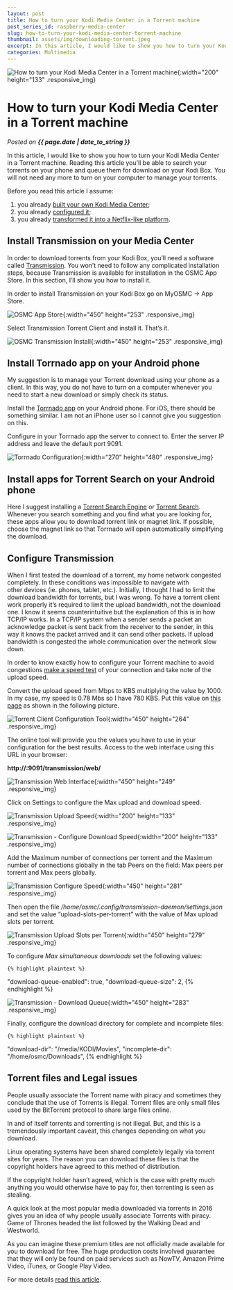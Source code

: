 ```yaml
---
layout: post
title: How to turn your Kodi Media Center in a Torrent machine
post_series_id: raspberry-media-center
slug: how-to-turn-your-kodi-media-center-torrent-machine
thumbnail: assets/img/downloading-torrent.jpeg
excerpt: In this article, I would like to show you how to turn your Kodi Media Center in a Torrent machine.
categories: Multimedia
---
```


![How to turn your Kodi Media Center in a Torrent machine](assets/img/downloading-torrent.jpeg){:width="200" height="133" .responsive_img}

# How to turn your Kodi Media Center in a Torrent machine
_Posted on **{{ page.date | date_to_string }}**_

In this article, I would like to show you how to turn your Kodi Media Center in a Torrent machine. Reading this article you’ll be able to search your torrents on your phone and queue them for download on your Kodi Box. You will not need any more to turn on your computer to manage your torrents.

Before you read this article I assume:

1.  you already [built your own Kodi Media Center](raspberry-media-center);
2.  you already [configured it](how-to-configure-kodi-media-center);
3.  you already [transformed it into a Netflix-like platform](kodi-box-media-library).

## Install Transmission on your Media Center

In order to download torrents from your Kodi Box, you’ll need a software called [Transmission](https://transmissionbt.com/). You won’t need to follow any complicated installation steps, because Transmission is available for installation in the OSMC App Store. In this section, I’ll show you how to install it.

In order to install Transmission on your Kodi Box go on MyOSMC -> App Store.

![OSMC App Store](assets/img//Kodi_App_Store.png){:width="450" height="253" .responsive_img}

Select Transmission Torrent Client and install it. That’s it.

![OSMC Transmission Install](assets/img/Kodi_Transmission_Install.png){:width="450" height="253" .responsive_img}

## Install Torrnado app on your Android phone

My suggestion is to manage your Torrent download using your phone as a client. In this way, you do not have to turn on a computer whenever you need to start a new download or simply check its status.

Install the [Torrnado app](https://play.google.com/store/apps/details?id=com.gabordemko.torrnado&hl=it) on your Android phone. For iOS, there should be something similar. I am not an iPhone user so I cannot give you suggestion on this.

Configure in your Torrnado app the server to connect to. Enter the server IP address and leave the default port 9091.

![Torrnado Configuration](assets/img/Torrnardo-Configuration-270x480.png){:width="270" height="480" .responsive_img}

## Install apps for Torrent Search on your Android phone

Here I suggest installing a [Torrent Search Engine](https://play.google.com/store/apps/details?id=com.paolod.torrentsearch2&hl=it) or [Torrent Search](https://play.google.com/store/apps/details?id=it.nm.torrentsearch&hl=it). Whenever you search something and you find what you are looking for, these apps allow you to download torrent link or magnet link. If possible, choose the magnet link so that Torrnado will open automatically simplifying the download.

## Configure Transmission

When I first tested the download of a torrent, my home network congested completely. In these conditions was impossible to navigate with other devices (ie. phones, tablet, etc.). Initially, I thought I had to limit the download bandwidth for torrents, but I was wrong. To have a torrent client work properly it’s required to limit the upload bandwidth, not the download one. I know it seems counterintuitive but the explanation of this is in how TCP/IP works. In a TCP/IP system when a sender sends a packet an acknowledge packet is sent back from the receiver to the sender, in this way it knows the packet arrived and it can send other packets. If upload bandwidth is congested the whole communication over the network slow down.

In order to know exactly how to configure your Torrent machine to avoid congestions [make a speed test](https://www.speedtest.net/) of your connection and take note of the upload speed.

Convert the upload speed from Mbps to KBS multiplying the value by 1000. In my case, my speed is 0.78 Mbs so I have 780 KBS. Put this value on [this page](http://infinite-source.de/az/az-calc.html) as shown in the following picture.

![Torrent Client Configuration Tool](assets/img/Torrent-Client-Configuration-Tool.png){:width="450" height="264" .responsive_img}

The online tool will provide you the values you have to use in your configuration for the best results. Access to the web interface using this URL in your browser:

**http://<your IP address>:9091/transmission/web/**

![Transmission Web Interface](assets/img/Transmission-Web-Interface.png){:width="450" height="249" .responsive_img}

Click on Settings to configure the Max upload and download speed.

![Transmission Upload Speed](assets/img/Transmission-Upload-Speed.png){:width="200" height="133" .responsive_img}

![Transmission - Configure Download Speed](assets/img/Transmission-Configure-Download-Speed.png){:width="200" height="133" .responsive_img}

Add the Maximum number of connections per torrent and the Maximum number of connections globally in the tab Peers on the field: Max peers per torrent and Max peers globally.

![Transmission Configure Speed](assets/img/Transmission-Configure-Speed.png){:width="450" height="281" .responsive_img}

Then open the file _/home/osmc/.config/transmission-daemon/settings.json_ and set the value “upload-slots-per-torrent” with the value of Max upload slots per torrent.

![Transmission Upload Slots per Torrent](assets/img/Transmission-Upload-Slots-per-Torrent.png){:width="450" height="279" .responsive_img}

To configure _Max simultaneous downloads_ set the following values:

    {% highlight plaintext %}
"download-queue-enabled": true,
"download-queue-size": 2,
    {% endhighlight %}

![Transmission - Download Queue](assets/img/Transmission-Download-Queue.png){:width="450" height="283" .responsive_img}

Finally, configure the download directory for complete and incomplete files:

    {% highlight plaintext %}
"download-dir": "/media/KODI/Movies",
"incomplete-dir": "/home/osmc/Downloads",
    {% endhighlight %}

## Torrent files and Legal issues

People usually associate the Torrent name with piracy and sometimes they conclude that the use of Torrents is illegal. Torrent files are only small files used by the BitTorrent protocol to share large files online.

In and of itself torrents and torrenting is not illegal. But, and this is a tremendously important caveat, this changes depending on what you download.

Linux operating systems have been shared completely legally via torrent sites for years. The reason you can download these files is that the copyright holders have agreed to this method of distribution.

If the copyright holder hasn’t agreed, which is the case with pretty much anything you would otherwise have to pay for, then torrenting is seen as stealing.

A quick look at the most popular media downloaded via torrents in 2016 gives you an idea of why people usually associate Torrents with piracy. Game of Thrones headed the list followed by the Walking Dead and Westworld.

As you can imagine these premium titles are not officially made available for you to download for free. The huge production costs involved guarantee that they will only be found on paid services such as NowTV, Amazon Prime Video, iTunes, or Google Play Video.

For more details [read this article](http://www.pcadvisor.co.uk/feature/internet/are-torrents-legal-3653709/).